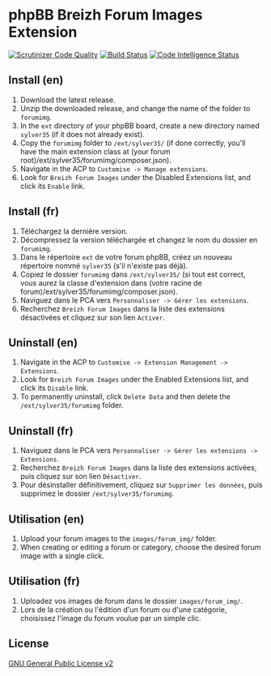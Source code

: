 # phpBB Breizh Forum Images Extension

[![Scrutinizer Code Quality](https://scrutinizer-ci.com/g/Sylver35/forumimg/badges/quality-score.png?b=1.0.0)](https://scrutinizer-ci.com/g/Sylver35/forumimg/?branch=1.0.0)
[![Build Status](https://scrutinizer-ci.com/g/Sylver35/forumimg/badges/build.png?b=1.0.0)](https://scrutinizer-ci.com/g/Sylver35/forumimg/build-status/1.0.0)
[![Code Intelligence Status](https://scrutinizer-ci.com/g/Sylver35/forumimg/badges/code-intelligence.svg?b=1.0.0)](https://scrutinizer-ci.com/code-intelligence)


## Install (en)
1. Download the latest release.
2. Unzip the downloaded release, and change the name of the folder to `forumimg`.
3. In the `ext` directory of your phpBB board, create a new directory named `sylver35` (if it does not already exist).
4. Copy the `forumimg` folder to `/ext/sylver35/` (if done correctly, you'll have the main extension class at (your forum root)/ext/sylver35/forumimg/composer.json).
5. Navigate in the ACP to `Customise -> Manage extensions`.
6. Look for `Breizh Forum Images` under the Disabled Extensions list, and click its `Enable` link.
## Install (fr)
1. Téléchargez la dernière version.
2. Décompressez la version téléchargée et changez le nom du dossier en `forumimg`.
3. Dans le répertoire `ext` de votre forum phpBB, créez un nouveau répertoire nommé `sylver35` (s'il n'existe pas déjà).
4. Copiez le dossier `forumimg` dans `/ext/sylver35/` (si tout est correct, vous aurez la classe d'extension dans (votre racine de forum)/ext/sylver35/forumimg/composer.json).
5. Naviguez dans le PCA vers `Personnaliser -> Gérer les extensions`.
6. Recherchez `Breizh Forum Images` dans la liste des extensions désactivées et cliquez sur son lien `Activer`.

## Uninstall (en)
1. Navigate in the ACP to `Customise -> Extension Management -> Extensions`.
2. Look for `Breizh Forum Images` under the Enabled Extensions list, and click its `Disable` link.
3. To permanently uninstall, click `Delete Data` and then delete the `/ext/sylver35/forumimg` folder.
## Uninstall (fr)
1. Naviguez dans le PCA vers `Personnaliser -> Gérer les extensions -> Extensions`.
2. Recherchez `Breizh Forum Images` dans la liste des extensions activées, puis cliquez sur son lien `Désactiver`.
3. Pour désinstaller définitivement, cliquez sur `Supprimer les données`, puis supprimez le dossier `/ext/sylver35/forumimg`.

## Utilisation (en)
1. Upload your forum images to the `images/forum_img/` folder.
2. When creating or editing a forum or category, choose the desired forum image with a single click.
## Utilisation (fr)
1. Uploadez vos images de forum dans le dossier `images/forum_img/`.
2. Lors de la création ou l'édition d'un forum ou d'une catégorie, choisissez l'image du forum voulue par un simple clic.

## License
[GNU General Public License v2](https://opensource.org/licenses/GPL-2.0)
